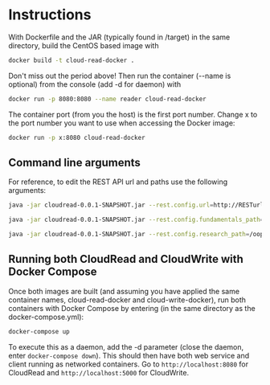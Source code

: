 # Instructions

With Dockerfile and the JAR (typically found in /target) in the same directory, build the CentOS based image with

```bash
docker build -t cloud-read-docker .
```

Don't miss out the period above! Then run the container (--name is optional) from the console (add -d for daemon) with

```bash
docker run -p 8080:8080 --name reader cloud-read-docker
```

The container port (from you the host) is the first port number. Change x to the port number you want to use when accessing the Docker image:

```bash
docker run -p x:8080 cloud-read-docker
```

## Command line arguments

For reference, to edit the REST API url and paths use the following arguments:

```bash
java -jar cloudread-0.0.1-SNAPSHOT.jar --rest.config.url=http://RESTurl
```

```bash
java -jar cloudread-0.0.1-SNAPSHOT.jar --rest.config.fundamentals_path=/oops1/
```

```bash
java -jar cloudread-0.0.1-SNAPSHOT.jar --rest.config.research_path=/oops2/
```

## Running both CloudRead and CloudWrite with Docker Compose

Once both images are built (and assuming you have applied the same container names, cloud-read-docker and cloud-write-docker), run both containers with Docker Compose by entering (in the same directory as the docker-compose.yml):

```bash
docker-compose up
```

To execute this as a daemon, add the -d parameter (close the daemon, enter ```docker-compose down```). This should then have both web service and client running as networked containers. Go to ```http://localhost:8080``` for CloudRead and ```http://localhost:5000``` for CloudWrite.
